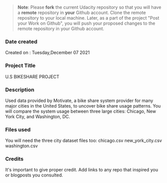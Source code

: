 >**Note**: Please **fork** the current Udacity repository so that you will have a **remote** repository in **your** Github account. Clone the remote repository to your local machine. Later, as a part of the project "Post your Work on Github", you will push your proposed changes to the remote repository in your Github account.

### Date created
Created on : Tuesday,December 07 2021

### Project Title
U.S BIKESHARE PROJECT

### Description
Used data provided by Motivate, a bike share system provider for many major cities in the United States, to uncover bike share usage patterns. You will compare the system usage between three large cities: Chicago, New York City, and Washington, DC.



### Files used
You will need the three city dataset files too:
chicago.csv
new_york_city.csv
washington.csv

### Credits
It's important to give proper credit. Add links to any repo that inspired you or blogposts you consulted.

